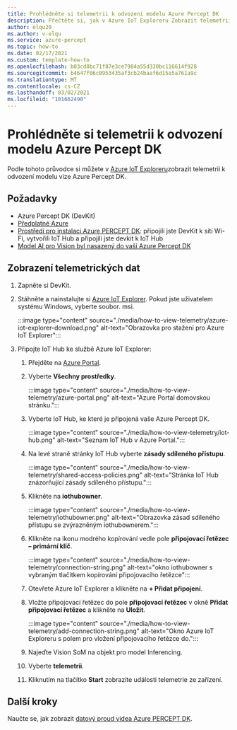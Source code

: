 ```yaml
---
title: Prohlédněte si telemetrii k odvození modelu Azure Percept DK
description: Přečtěte si, jak v Azure IoT Exploreru Zobrazit telemetrii odvozeného modelu Vision Percept v Azure.
author: elqu20
ms.author: v-elqu
ms.service: azure-percept
ms.topic: how-to
ms.date: 02/17/2021
ms.custom: template-how-to
ms.openlocfilehash: b03cd8bc71f87e3ce7984a55d330bc116614f928
ms.sourcegitcommit: b4647f06c0953435af3cb24baaf6d15a5a761a9c
ms.translationtype: MT
ms.contentlocale: cs-CZ
ms.lasthandoff: 03/02/2021
ms.locfileid: "101662490"
---
```

# <a name="view-your-azure-percept-dks-model-inference-telemetry"></a>Prohlédněte si telemetrii k odvození modelu Azure Percept DK

Podle tohoto průvodce si můžete v [Azure IoT Exploreru](https://github.com/Azure/azure-iot-explorer/releases)zobrazit telemetrii k odvození modelu vize Azure Percept DK.

## <a name="prerequisites"></a>Požadavky

- Azure Percept DK (DevKit)
- [Předplatné Azure](https://azure.microsoft.com/free/)
- [Prostředí pro instalaci Azure PERCEPT DK](./quickstart-percept-dk-set-up.md): připojili jste DevKit k síti Wi-Fi, vytvořili IoT Hub a připojili jste devkit k IoT Hub
- [Model AI pro Vision byl nasazený do vaší Azure Percept DK](./how-to-deploy-model.md)

## <a name="view-telemetry"></a>Zobrazení telemetrických dat

1. Zapněte si DevKit.

1. Stáhněte a nainstalujte si [Azure IoT Explorer](https://github.com/Azure/azure-iot-explorer/releases). Pokud jste uživatelem systému Windows, vyberte soubor. msi.

    :::image type="content" source="./media/how-to-view-telemetry/azure-iot-explorer-download.png" alt-text="Obrazovka pro stažení pro Azure IoT Explorer":::

1. Připojte IoT Hub ke službě Azure IoT Explorer:

    1. Přejděte na [Azure Portal](https://portal.azure.com/?feature.canmodifystamps=true&Microsoft_Azure_Iothub=aduprod&microsoft_azure_marketplace_ItemHideKey=Microsoft_Azure_ADUHidden#home).

    1. Vyberte **Všechny prostředky**.

        :::image type="content" source="./media/how-to-view-telemetry/azure-portal.png" alt-text="Azure Portal domovskou stránku.":::

    1. Vyberte IoT Hub, ke které je připojená vaše Azure Percept DK.

        :::image type="content" source="./media/how-to-view-telemetry/iot-hub.png" alt-text="Seznam IoT Hub v Azure Portal.":::

    1. Na levé straně stránky IoT Hub vyberte **zásady sdíleného přístupu**.

        :::image type="content" source="./media/how-to-view-telemetry/shared-access-policies.png" alt-text="Stránka IoT Hub znázorňující zásady sdíleného přístupu.":::

    1. Klikněte na **iothubowner**.

        :::image type="content" source="./media/how-to-view-telemetry/iothubowner.png" alt-text="Obrazovka zásad sdíleného přístupu se zvýrazněným iothubownerem.":::

    1. Klikněte na ikonu modrého kopírování vedle pole **připojovací řetězec – primární klíč**.

        :::image type="content" source="./media/how-to-view-telemetry/connection-string.png" alt-text="okno iothubowner s vybraným tlačítkem kopírování připojovacího řetězce":::

    1. Otevřete Azure IoT Explorer a klikněte na **+ Přidat připojení**.

    1. Vložte připojovací řetězec do pole **připojovací řetězec** v okně **Přidat připojovací řetězec** a klikněte na **Uložit**.

        :::image type="content" source="./media/how-to-view-telemetry/add-connection-string.png" alt-text="Okno Azure IoT Exploreru s polem pro vložení připojovacího řetězce do.":::

    1. Najeďte Vision SoM na objekt pro model Inferencing.

    1. Vyberte **telemetrii**.

    1. Kliknutím na tlačítko **Start** zobrazíte události telemetrie ze zařízení.

## <a name="next-steps"></a>Další kroky

Naučte se, jak zobrazit [datový proud videa Azure PERCEPT DK](how-to-view-video-stream.md).